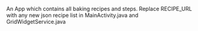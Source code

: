 An App which contains all baking recipes and steps.
Replace RECIPE_URL with any new json recipe list in MainActivity.java and GridWidgetService.java
